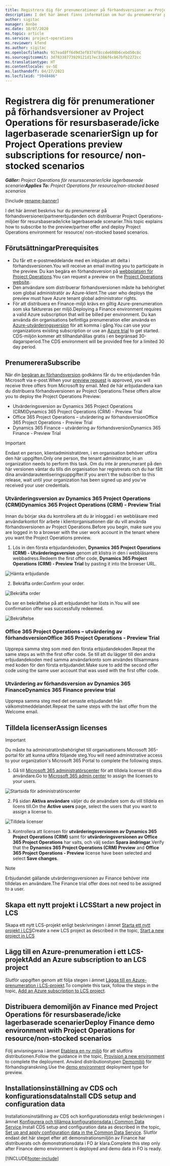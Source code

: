 ```yaml
---
title: Registrera dig för prenumerationer på förhandsversioner av Project Operations för resursbaserade/icke lagerbaserade scenarier
description: I det här ämnet finns information om hur du prenumererar på och distribuerar Project Operations för resursbaserade/icke lagerbaserade scenarier.
author: sigitac
manager: Annbe
ms.date: 10/07/2020
ms.topic: article
ms.service: project-operations
ms.reviewer: kfend
ms.author: sigitac
ms.openlocfilehash: 917ead8ff6d9d3ef8374f8ccde608b6cebd50c8c
ms.sourcegitcommit: 3d78338773929121d17ec3386f6cb67bfb2272cc
ms.translationtype: HT
ms.contentlocale: sv-SE
ms.lasthandoff: 04/27/2021
ms.locfileid: "5948486"
---
```

# <a name="sign-up-for-project-operations-preview-subscriptions-for-resource-non-stocked-scenarios"></a><span data-ttu-id="0c004-103">Registrera dig för prenumerationer på förhandsversioner av Project Operations för resursbaserade/icke lagerbaserade scenarier</span><span class="sxs-lookup"><span data-stu-id="0c004-103">Sign up for Project Operations preview subscriptions for resource/ non-stocked scenarios</span></span>

<span data-ttu-id="0c004-104">_**Gäller:** Project Operations för resursscenarier/icke lagerbaserade scenarier_</span><span class="sxs-lookup"><span data-stu-id="0c004-104">_**Applies To:** Project Operations for resource/non-stocked based scenarios_</span></span>

[!include [rename-banner](~/includes/cc-data-platform-banner.md)]

<span data-ttu-id="0c004-105">I det här ämnet beskrivs hur du prenumererar på förhandsversioner/partnererbjudanden och distribuerar Project Operations-miljöer för resursbaserade/icke lagerbaserade scenarier.</span><span class="sxs-lookup"><span data-stu-id="0c004-105">This topic explains how to subscribe to the preview/partner offer and deploy Project Operations environment for resource/ non-stocked based scenarios.</span></span>

## <a name="prerequisites"></a><span data-ttu-id="0c004-106">Förutsättningar</span><span class="sxs-lookup"><span data-stu-id="0c004-106">Prerequisites</span></span>

- <span data-ttu-id="0c004-107">Du får ett e-postmeddelande med en inbjudan att delta i förhandsversionen.</span><span class="sxs-lookup"><span data-stu-id="0c004-107">You will receive an email inviting you to participate in the preview.</span></span> <span data-ttu-id="0c004-108">Du kan begära en förhandsversion på [webbplatsen för Project Operations](https://dynamics.microsoft.com/en-us/project-operations/overview/).</span><span class="sxs-lookup"><span data-stu-id="0c004-108">You can request a preview on the [Project Operations website](https://dynamics.microsoft.com/en-us/project-operations/overview/).</span></span>
- <span data-ttu-id="0c004-109">Den användare som distribuerar förhandsversionen måste ha behörighet som global administratör av Azure-klient.</span><span class="sxs-lookup"><span data-stu-id="0c004-109">The user who deploys the preview must have Azure tenant global administrator rights.</span></span>
- <span data-ttu-id="0c004-110">För att distribuera en Finance-miljö krävs en giltig Azure-prenumeration som ska faktureras per miljö.</span><span class="sxs-lookup"><span data-stu-id="0c004-110">Deploying a Finance environment requires a valid Azure subscription that will be billed per environment.</span></span> <span data-ttu-id="0c004-111">Du kan använda din organisations befintliga prenumeration eller använda en [Azure-utvärderingsversion](https://azure.microsoft.com/en-us/free/) för att komma i gång.</span><span class="sxs-lookup"><span data-stu-id="0c004-111">You can use your organizations existing subscription or use an [Azure trial](https://azure.microsoft.com/en-us/free/) to get started.</span></span> <span data-ttu-id="0c004-112">CDS-miljön kommer att tillhandahållas gratis i en begränsad 30-dagarsperiod.</span><span class="sxs-lookup"><span data-stu-id="0c004-112">The CDS environment will be provided free for a limited 30 day period.</span></span>

## <a name="subscribe"></a><span data-ttu-id="0c004-113">Prenumerera</span><span class="sxs-lookup"><span data-stu-id="0c004-113">Subscribe</span></span>

<span data-ttu-id="0c004-114">När din [begäran av förhandsversion](https://forms.office.com/FormsPro/Pages/ResponsePage.aspx?id=v4j5cvGGr0GRqy180BHbR56j8lZs0FdAvwT75_WNFyxUMkRDV1NYQU5TNjE2VjhKOVBUNVg2R0s1NC4u) godkänns får du tre erbjudanden från Microsoft via e-post.</span><span class="sxs-lookup"><span data-stu-id="0c004-114">When your [preview request](https://forms.office.com/FormsPro/Pages/ResponsePage.aspx?id=v4j5cvGGr0GRqy180BHbR56j8lZs0FdAvwT75_WNFyxUMkRDV1NYQU5TNjE2VjhKOVBUNVg2R0s1NC4u) is approved, you will receive three offers from Microsoft by email.</span></span> <span data-ttu-id="0c004-115">Med de här erbjudandena kan du distribuera förhandsversionen av Project Operations:</span><span class="sxs-lookup"><span data-stu-id="0c004-115">These offers allow you to deploy the Project Operations Preview:</span></span>

- <span data-ttu-id="0c004-116">Utvärderingsversion av Dynamics 365 Project Operations (CRM)</span><span class="sxs-lookup"><span data-stu-id="0c004-116">Dynamics 365 Project Operations (CRM) - Preview Trial</span></span>
- <span data-ttu-id="0c004-117">Office 365 Project Operations – utvärdering av förhandsversion</span><span class="sxs-lookup"><span data-stu-id="0c004-117">Office 365 Project Operations - Preview Trial</span></span>
- <span data-ttu-id="0c004-118">Dynamics 365 Finance – utvärdering av förhandsversion</span><span class="sxs-lookup"><span data-stu-id="0c004-118">Dynamics 365 Finance - Preview Trial</span></span>

> [!IMPORTANT]
> <span data-ttu-id="0c004-119">Endast en person, klientadministratören, i en organisation behöver utföra den här uppgiften.</span><span class="sxs-lookup"><span data-stu-id="0c004-119">Only one person, the tenant administrator, in an organization needs to perform this task.</span></span> <span data-ttu-id="0c004-120">Om du inte är prenumerant på den här versionen väntar du tills din organisation har registrerats och du har fått dina användarautentiseringsuppgifter.</span><span class="sxs-lookup"><span data-stu-id="0c004-120">If you aren't the subscriber to this release, wait until your organization has been signed up and you've received your user credentials.</span></span>

### <a name="dynamics-365-project-operations-crm---preview-trial"></a><span data-ttu-id="0c004-121">Utvärderingsversion av Dynamics 365 Project Operations (CRM)</span><span class="sxs-lookup"><span data-stu-id="0c004-121">Dynamics 365 Project Operations (CRM) - Preview Trial</span></span> 

<span data-ttu-id="0c004-122">Innan du börjar ska du kontrollera att du är inloggad i en webbläsare med användarkontot för arbete i klientorganisationen där du vill använda förhandsversionen av Project Operations.</span><span class="sxs-lookup"><span data-stu-id="0c004-122">Before you begin, make sure you are logged in to a browser with the user work account in the tenant where you want the Project Operations preview.</span></span>

1. <span data-ttu-id="0c004-123">Lös in den första erbjudandekoden, **Dynamics 365 Project Operations (CRM) - Utvärderingsversion** genom att klistra in den i webbläsarens webbadress.</span><span class="sxs-lookup"><span data-stu-id="0c004-123">Redeem the first offer code, **Dynamics 365 Project Operations (CRM) - Preview Trial** by pasting it into the browser URL.</span></span>

![Hämta erbjudande](./media/16RedeemFirstOfferNew.png)

2. <span data-ttu-id="0c004-125">Bekräfta order.</span><span class="sxs-lookup"><span data-stu-id="0c004-125">Confirm your order.</span></span>

![Bekräfta order](./media/17ConfirmOrderNew.png)

<span data-ttu-id="0c004-127">Du ser en bekräftelse på att erbjudandet har lösts in.</span><span class="sxs-lookup"><span data-stu-id="0c004-127">You will see confirmation offer was successfully redeemed.</span></span>

![Bekräftelse](./media/18OrderConfirmationNew.png)

### <a name="office-365-project-operations---preview-trial"></a><span data-ttu-id="0c004-129">Office 365 Project Operations – utvärdering av förhandsversion</span><span class="sxs-lookup"><span data-stu-id="0c004-129">Office 365 Project Operations - Preview Trial</span></span>

<span data-ttu-id="0c004-130">Upprepa samma steg som med den första erbjudandekoden.</span><span class="sxs-lookup"><span data-stu-id="0c004-130">Repeat the same steps as with the first offer code.</span></span> <span data-ttu-id="0c004-131">Se till att du lägger till den andra erbjudandekoden med samma användarkonto som användes tillsammans med koden för den första erbjudandet.</span><span class="sxs-lookup"><span data-stu-id="0c004-131">Make sure to add the second offer code using the same user account that was used with the first offer code.</span></span>

### <a name="dynamics-365-finance-preview-trial"></a><span data-ttu-id="0c004-132">Utvärdering av förhandsversion av Dynamics 365 Finance</span><span class="sxs-lookup"><span data-stu-id="0c004-132">Dynamics 365 Finance preview trial</span></span>

<span data-ttu-id="0c004-133">Upprepa samma steg med det senaste erbjudandet från välkomstmeddelandet.</span><span class="sxs-lookup"><span data-stu-id="0c004-133">Repeat the same steps with the last offer from the Welcome email.</span></span>

## <a name="assign-licenses"></a><span data-ttu-id="0c004-134">Tilldela licenser</span><span class="sxs-lookup"><span data-stu-id="0c004-134">Assign licenses</span></span>

> [!IMPORTANT]
> <span data-ttu-id="0c004-135">Du måste ha administratörsbehörighet till organisationens Microsoft 365-portal för att kunna utföra följande steg.</span><span class="sxs-lookup"><span data-stu-id="0c004-135">You will need administrative access to your organization's Microsoft 365 Portal to complete the following steps.</span></span>

1. <span data-ttu-id="0c004-136">Gå till [Microsoft 365 administratörscenter](https://portal.office.com/) för att tilldela licenser till dina användare.</span><span class="sxs-lookup"><span data-stu-id="0c004-136">Go to [Microsoft 365 admin center](https://portal.office.com/) to assign the licenses to your users.</span></span>

![Startsida för administratörscenter](./media/14AdminPortal.png)

2. <span data-ttu-id="0c004-138">På sidan **Aktiva användare** väljer du de användare som du vill tilldela en licens till.</span><span class="sxs-lookup"><span data-stu-id="0c004-138">On the **Active users** page, select the users that you want to assign a license to.</span></span>

![Tilldela licenser](./media/15AssignLicenses.png)

3. <span data-ttu-id="0c004-140">Kontrollera att licensen för **utvärderingsversionen av Dynamics 365 Project Operations (CRM)** samt för **utvärderingsversionen av Office 365 Project Operations** har valts, och välj sedan **Spara ändringar**.</span><span class="sxs-lookup"><span data-stu-id="0c004-140">Verify that the **Dynamics 365 Project Operations (CRM) Preview** and **Office 365 Project Operations - Preview** license have been selected and select **Save changes**.</span></span>

> [!NOTE]
> <span data-ttu-id="0c004-141">Erbjudandet gällande utvärderingsversionen av Finance behöver inte tilldelas en användare.</span><span class="sxs-lookup"><span data-stu-id="0c004-141">The Finance trial offer does not need to be assigned to a user.</span></span>

## <a name="start-a-new-project-in-lcs"></a><span data-ttu-id="0c004-142">Skapa ett nytt projekt i LCS</span><span class="sxs-lookup"><span data-stu-id="0c004-142">Start a new project in LCS</span></span>

<span data-ttu-id="0c004-143">Skapa ett nytt LCS-projekt enligt beskrivningen i ämnet [Starta ett nytt projekt i LCS](create-lcs-project.md)</span><span class="sxs-lookup"><span data-stu-id="0c004-143">Create a new LCS project as described in the topic, [Start a new project in LCS](create-lcs-project.md)</span></span>

## <a name="add-an-azure-subscription-to-an-lcs-project"></a><span data-ttu-id="0c004-144">Lägg till en Azure-prenumeration i ett LCS-projekt</span><span class="sxs-lookup"><span data-stu-id="0c004-144">Add an Azure subscription to an LCS project</span></span>

<span data-ttu-id="0c004-145">Slutför uppgiften genom att följa stegen i ämnet [Lägga till en Azure-prenumeration i LCS-projekt](resource-add-azure-subscription-lcs-project.md).</span><span class="sxs-lookup"><span data-stu-id="0c004-145">To complete this task, follow the steps in the topic, [Add an Azure subscription to LCS project](resource-add-azure-subscription-lcs-project.md).</span></span>

## <a name="deploy-finance-demo-environment-with-project-operations-for-resourcenon-stocked-scenarios"></a><span data-ttu-id="0c004-146">Distribuera demomiljön av Finance med Project Operations för resursbaserade/icke lagerbaserade scenarier</span><span class="sxs-lookup"><span data-stu-id="0c004-146">Deploy Finance demo environment with Project Operations for resource/non-stocked scenarios</span></span>

<span data-ttu-id="0c004-147">Följ anvisningarna i ämnet [Etablera en ny miljö](resource-provision-new-environment.md) för att slutföra distributionen.</span><span class="sxs-lookup"><span data-stu-id="0c004-147">Follow the guidance in the topic, [Provision a new environment](resource-provision-new-environment.md) to complete the deployment.</span></span> <span data-ttu-id="0c004-148">Använd distributionstypen [Demomiljö](/dynamics365/fin-ops-core/dev-itpro/deployment/deploy-demo-environment) för förhandsgranskning.</span><span class="sxs-lookup"><span data-stu-id="0c004-148">Use the [demo environment](/dynamics365/fin-ops-core/dev-itpro/deployment/deploy-demo-environment) deployment type for preview.</span></span> 

## <a name="install-cds-setup-and-configuration-data"></a><span data-ttu-id="0c004-149">Installationsinställning av CDS och konfigurationsdata</span><span class="sxs-lookup"><span data-stu-id="0c004-149">Install CDS setup and configuration data</span></span>

<span data-ttu-id="0c004-150">Installationsinställlning av CDS och konfigurationsdata enligt beskrivningen i ämnet [Konfigurera och tillämpa konfigurationsdata i Common Data Service](resource-apply-pro-setup-config-data.md).</span><span class="sxs-lookup"><span data-stu-id="0c004-150">Install CDS setup and configuration data as described in the topic, [Set up and apply configuration data in the Common Data Service](resource-apply-pro-setup-config-data.md).</span></span>
<span data-ttu-id="0c004-151">Slutför endast det här steget efter att demonstrationsmiljön av Finance har distribuerats och demonstrationsdata i FO är klara.</span><span class="sxs-lookup"><span data-stu-id="0c004-151">Complete this step only after Finance demo environment is deployed and demo data in FO is ready.</span></span>


[!INCLUDE[footer-include](../includes/footer-banner.md)]